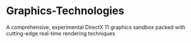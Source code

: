 # Graphics-Technologies
A comprehensive, experimental DirectX 11 graphics sandbox packed with cutting-edge real-time rendering techniques
